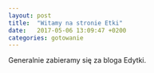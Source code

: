 ```yaml
---
layout: post
title:  "Witamy na stronie Etki"
date:   2017-05-06 13:09:47 +0200
categories: gotowanie
---
```

Generalnie zabieramy się za bloga Edytki.
